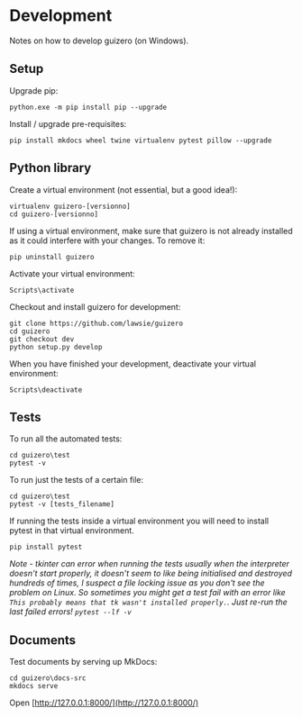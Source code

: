 # Development

Notes on how to develop guizero (on Windows).

## Setup

Upgrade pip:

```
python.exe -m pip install pip --upgrade
```

Install / upgrade pre-requisites:

```
pip install mkdocs wheel twine virtualenv pytest pillow --upgrade
```

## Python library

Create a virtual environment (not essential, but a good idea!):

```
virtualenv guizero-[versionno]
cd guizero-[versionno]
```

If using a virtual environment, make sure that guizero is not already installed as it could interfere with your changes. To remove it:

```
pip uninstall guizero
```

Activate your virtual environment:

```
Scripts\activate
```

Checkout and install guizero for development:

```
git clone https://github.com/lawsie/guizero
cd guizero
git checkout dev
python setup.py develop
```

When you have finished your development, deactivate your virtual environment:

```
Scripts\deactivate
```

## Tests

To run all the automated tests:

```
cd guizero\test
pytest -v
```

To run just the tests of a certain file:

```
cd guizero\test
pytest -v [tests_filename]
```

If running the tests inside a virtual environment you will need to install pytest in that virtual environment.

```
pip install pytest
```

_Note - tkinter can error when running the tests usually when the interpreter doesn't start properly, it doesn't seem to like being initialised and destroyed hundreds of times, I suspect a file locking issue as you don't see the problem on Linux. So sometimes you might get a test fail with an error like `This probably means that tk wasn't installed properly.`. Just re-run the last failed errors! `pytest --lf -v`_

## Documents

Test documents by serving up MkDocs:

```
cd guizero\docs-src
mkdocs serve
```

Open [http://127.0.0.1:8000/](http://127.0.0.1:8000/)
